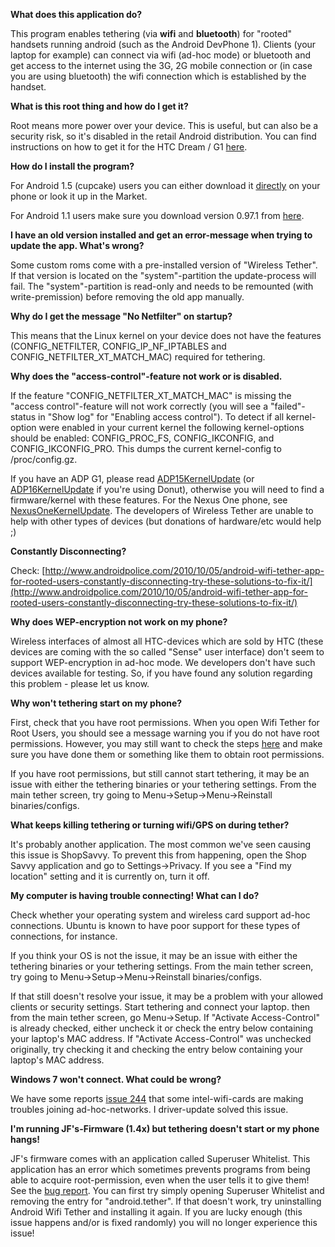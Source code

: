 **What does this application do?**

This program enables tethering (via **wifi** and **bluetooth**) for "rooted" handsets running android (such as the Android DevPhone 1). Clients (your laptop for example) can connect via wifi (ad-hoc mode) or bluetooth and get access to the internet using the 3G, 2G mobile connection or (in case you are using bluetooth) the wifi connection which is established by the handset.


**What is this root thing and how do I get it?**

Root means more power over your device. This is useful, but can also be a security risk, so it's disabled in the retail Android distribution. You can find instructions on how to get it for the HTC Dream / G1 [here](http://forum.xda-developers.com/showthread.php?t=442480).


**How do I install the program?**

For Android 1.5 (cupcake) users you can either download it [directly](http://code.google.com/p/android-wifi-tether/downloads/list) on your phone or look it up in the Market.

For Android 1.1 users make sure you download version 0.97.1 from [here](http://code.google.com/p/android-wifi-tether/downloads/list).

**I have an old version installed and get an error-message when trying to update the app. What's wrong?**

Some custom roms come with a pre-installed version of "Wireless Tether". If that version is located on the "system"-partition the update-process will fail. The "system"-partition is read-only and needs to be remounted (with write-premission) before removing the old app manually.

**Why do I get the message "No Netfilter" on startup?**

This means that the Linux kernel on your device does not have the features (CONFIG\_NETFILTER, CONFIG\_IP\_NF\_IPTABLES and CONFIG\_NETFILTER\_XT\_MATCH\_MAC) required for tethering.

**Why does the "access-control"-feature not work or is disabled.**

If the feature "CONFIG\_NETFILTER\_XT\_MATCH\_MAC" is missing the "access control"-feature will not work correctly (you will see a "failed"-status in "Show log" for "Enabling access control"). To detect if all kernel-option were enabled in your current kernel the following kernel-options should be enabled: CONFIG\_PROC\_FS, CONFIG\_IKCONFIG, and CONFIG\_IKCONFIG\_PRO. This dumps the current kernel-config to /proc/config.gz.


If you have an ADP G1, please read [ADP15KernelUpdate](ADP15KernelUpdate.md) (or [ADP16KernelUpdate](ADP16KernelUpdate.md) if you're using Donut), otherwise you will need to find a firmware/kernel with these features. For the Nexus One phone, see [NexusOneKernelUpdate](NexusOneKernelUpdate.md). The developers of Wireless Tether are unable to help with other types of devices (but donations of hardware/etc would help ;)

**Constantly Disconnecting?**

Check: [http://www.androidpolice.com/2010/10/05/android-wifi-tether-app-for-rooted-users-constantly-disconnecting-try-these-solutions-to-fix-it/](http://www.androidpolice.com/2010/10/05/android-wifi-tether-app-for-rooted-users-constantly-disconnecting-try-these-solutions-to-fix-it/)


**Why does WEP-encryption not work on my phone?**

Wireless interfaces of almost all HTC-devices which are sold by HTC (these devices are coming with the so called "Sense" user interface) don't seem to support WEP-encryption in ad-hoc mode. We developers don't have such devices available for testing. So, if you have found any solution regarding this problem - please let us know.

**Why won't tethering start on my phone?**

First, check that you have root permissions. When you open Wifi Tether for Root Users, you should see a message warning you if you do not have root permissions. However, you may still want to check the steps [here](http://forum.xda-developers.com/showthread.php?t=442480) and make sure you have done them or something like them to obtain root permissions.

If you have root permissions, but still cannot start tethering, it may be an issue with either the tethering binaries or your tethering settings. From the main tether screen, try going to Menu->Setup->Menu->Reinstall binaries/configs.

**What keeps killing tethering or turning wifi/GPS on during tether?**

It's probably another application. The most common we've seen causing this issue is ShopSavvy. To prevent this from happening, open the Shop Savvy application and go to Settings->Privacy. If you see a "Find my location" setting and it is currently on, turn it off.


**My computer is having trouble connecting! What can I do?**

Check whether your operating system and wireless card support ad-hoc connections. Ubuntu is known to have poor support for these types of connections, for instance.

If you think your OS is not the issue, it may be an issue with either the tethering binaries or your tethering settings. From the main tether screen, try going to Menu->Setup->Menu->Reinstall binaries/configs.

If that still doesn't resolve your issue, it may be a problem with your allowed clients or security settings. Start tethering and connect your laptop. then from the main tether screen, go Menu->Setup. If "Activate Access-Control" is already checked, either uncheck it or check the entry below containing your laptop's MAC address. If "Activate Access-Control" was unchecked originally, try checking it and checking the entry below containing your laptop's MAC address.

**Windows 7 won't connect. What could be wrong?**

We have some reports [issue 244](http://code.google.com/p/android-wifi-tether/issues/detail?id=244) that some intel-wifi-cards are making troubles joining ad-hoc-networks. I driver-update solved this issue.

**I'm running JF's-Firmware (1.4x) but tethering doesn't start or my phone hangs!**

JF's firmware comes with an application called Superuser Whitelist. This application has an error which sometimes prevents programs from being able to acquire root-permission, even when the user tells it to give them!
See the [bug report](http://code.google.com/p/superuser/issues/detail?id=1). You can first try simply opening Superuser Whitelist and removing the entry for "android.tether".
If that doesn't work, try uninstalling Android Wifi Tether and installing it again. If you are lucky enough (this issue happens and/or is fixed randomly) you will no longer experience this issue!
